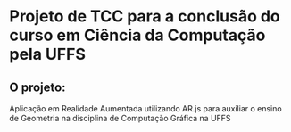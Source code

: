 # Projeto de TCC para a conclusão do curso em Ciência da Computação pela UFFS

## O projeto:
Aplicação em Realidade Aumentada utilizando AR.js para auxiliar o ensino de Geometria na disciplina de Computação Gráfica na UFFS
